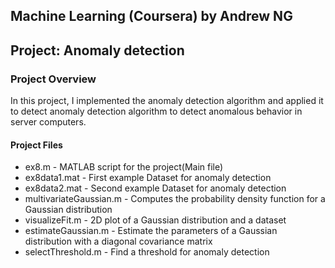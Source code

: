 ## Machine Learning (Coursera) by Andrew NG

## Project: Anomaly detection

### Project Overview

In this project, I implemented the anomaly detection algorithm and applied it to detect anomaly detection algorithm to detect anomalous behavior in server computers.

#### Project Files

- ex8.m - MATLAB script for the project(Main file)
- ex8data1.mat - First example Dataset for anomaly detection
- ex8data2.mat - Second example Dataset for anomaly detection
- multivariateGaussian.m - Computes the probability density function for a Gaussian distribution
- visualizeFit.m - 2D plot of a Gaussian distribution and a dataset
- estimateGaussian.m - Estimate the parameters of a Gaussian distribution with a diagonal covariance matrix
- selectThreshold.m - Find a threshold for anomaly detection
